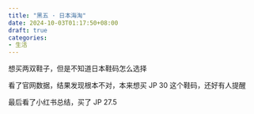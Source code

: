 ```yaml
---
title: "黑五 · 日本海淘"
date: 2024-10-03T01:17:50+08:00
draft: true
categories: 
- 生活
---
```


想买两双鞋子，但是不知道日本鞋码怎么选择

看了官网数据，结果发现根本不对，本来想买 JP 30 这个鞋码，还好有人提醒

最后看了小红书总结，买了 JP 27.5